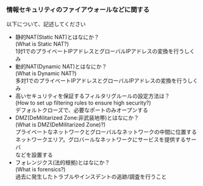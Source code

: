 ### 情報セキュリティのファイアウォールなどに関する<br />
以下について、記述してください<br />

* 静的NAT(Static NAT)とはなにか？<br />
(What is Static NAT?)<br />
1対1でのプライベートIPアドレスとグローバルIPアドレスの変換を行うしくみ
* 動的NAT(Dynamic NAT)とはなにか？<br />
(What is Dynamic NAT?)<br />
多対1でのプライベートIPアドレスとグローバルIPアドレスの変換を行うしくみ
* 高いセキュリティを保証するフィルタリグルールの設定方法は？<br />
(How to set up filtering rules to ensure high security?)<br />
デフォルトクローズで、必要なポートのみオープンする
* DMZ(DeMilitarized Zone:非武装地帯)とはなにか？<br />
(What is DMZ(DeMilitarized Zone)?)<br />
プライベートなネットワークとグローバルなネットワークの中間に位置する<br />
ネットワークエリア。グロバールなネットワークにサービスを提供するサーバ<br />
などを設置する
* フォレンジクス(法的根拠)とはなにか？<br />
(What is forensics?)<br />
過去に発生したトラブルやインスデントの追跡/調査を行うこと

